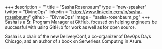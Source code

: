 +++
description = ""
title = "Sasha Rosenbaum"
type = "new-speaker"
twitter = "DivineOps"
linkedin = "https://www.linkedin.com/in/sasha-rosenbaum/"
github = "DivineOps"
image = "sasha-rosenbaum.jpg"
+++
Sasha is a Sr. Program Manager at GitHub, focused on helping engineers be successful with using GitHub for work as well as for open source.

Sasha is a chair of the new DeliveryConf, a co-organizer of DevOps Days Chicago, and an author of a book on Serverless Computing in Azure.